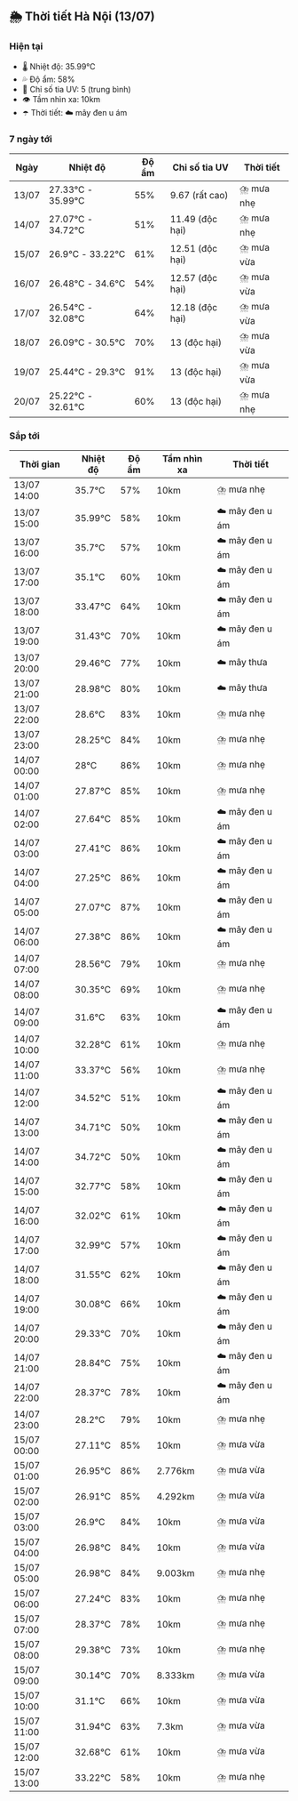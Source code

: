 ## 🌦️ Thời tiết Hà Nội (13/07)

### Hiện tại

- 🌡️ Nhiệt độ: 35.99℃
- 💦 Độ ẩm: 58%
- 🌟 Chỉ số tia UV: 5 (trung bình)
- 👁️ Tầm nhìn xa: 10km
- ☂️ Thời tiết: ☁️ mây đen u ám

### 7 ngày tới

| Ngày | Nhiệt độ | Độ ẩm | Chỉ số tia UV | Thời tiết |
| --- | --- | --- | --- | --- |
| 13/07 | 27.33℃ - 35.99℃ | 55% | 9.67 (rất cao) | ⛈️ mưa nhẹ |
| 14/07 | 27.07℃ - 34.72℃ | 51% | 11.49 (độc hại) | ⛈️ mưa nhẹ |
| 15/07 | 26.9℃ - 33.22℃ | 61% | 12.51 (độc hại) | ⛈️ mưa vừa |
| 16/07 | 26.48℃ - 34.6℃ | 54% | 12.57 (độc hại) | ⛈️ mưa vừa |
| 17/07 | 26.54℃ - 32.08℃ | 64% | 12.18 (độc hại) | ⛈️ mưa vừa |
| 18/07 | 26.09℃ - 30.5℃ | 70% | 13 (độc hại) | ⛈️ mưa vừa |
| 19/07 | 25.44℃ - 29.3℃ | 91% | 13 (độc hại) | ⛈️ mưa vừa |
| 20/07 | 25.22℃ - 32.61℃ | 60% | 13 (độc hại) | ⛈️ mưa nhẹ |

### Sắp tới

| Thời gian | Nhiệt độ | Độ ẩm | Tầm nhìn xa | Thời tiết |
| --- | --- | --- | --- | --- |
| 13/07 14:00 | 35.7℃ | 57% | 10km | ⛈️ mưa nhẹ |
| 13/07 15:00 | 35.99℃ | 58% | 10km | ☁️ mây đen u ám |
| 13/07 16:00 | 35.7℃ | 57% | 10km | ☁️ mây đen u ám |
| 13/07 17:00 | 35.1℃ | 60% | 10km | ☁️ mây đen u ám |
| 13/07 18:00 | 33.47℃ | 64% | 10km | ☁️ mây đen u ám |
| 13/07 19:00 | 31.43℃ | 70% | 10km | ☁️ mây đen u ám |
| 13/07 20:00 | 29.46℃ | 77% | 10km | ☁️ mây thưa |
| 13/07 21:00 | 28.98℃ | 80% | 10km | ☁️ mây thưa |
| 13/07 22:00 | 28.6℃ | 83% | 10km | ⛈️ mưa nhẹ |
| 13/07 23:00 | 28.25℃ | 84% | 10km | ⛈️ mưa nhẹ |
| 14/07 00:00 | 28℃ | 86% | 10km | ⛈️ mưa nhẹ |
| 14/07 01:00 | 27.87℃ | 85% | 10km | ⛈️ mưa nhẹ |
| 14/07 02:00 | 27.64℃ | 85% | 10km | ☁️ mây đen u ám |
| 14/07 03:00 | 27.41℃ | 86% | 10km | ☁️ mây đen u ám |
| 14/07 04:00 | 27.25℃ | 86% | 10km | ☁️ mây đen u ám |
| 14/07 05:00 | 27.07℃ | 87% | 10km | ☁️ mây đen u ám |
| 14/07 06:00 | 27.38℃ | 86% | 10km | ☁️ mây đen u ám |
| 14/07 07:00 | 28.56℃ | 79% | 10km | ⛈️ mưa nhẹ |
| 14/07 08:00 | 30.35℃ | 69% | 10km | ⛈️ mưa nhẹ |
| 14/07 09:00 | 31.6℃ | 63% | 10km | ☁️ mây đen u ám |
| 14/07 10:00 | 32.28℃ | 61% | 10km | ⛈️ mưa nhẹ |
| 14/07 11:00 | 33.37℃ | 56% | 10km | ⛈️ mưa nhẹ |
| 14/07 12:00 | 34.52℃ | 51% | 10km | ☁️ mây đen u ám |
| 14/07 13:00 | 34.71℃ | 50% | 10km | ☁️ mây đen u ám |
| 14/07 14:00 | 34.72℃ | 50% | 10km | ☁️ mây đen u ám |
| 14/07 15:00 | 32.77℃ | 58% | 10km | ☁️ mây đen u ám |
| 14/07 16:00 | 32.02℃ | 61% | 10km | ☁️ mây đen u ám |
| 14/07 17:00 | 32.99℃ | 57% | 10km | ☁️ mây đen u ám |
| 14/07 18:00 | 31.55℃ | 62% | 10km | ☁️ mây đen u ám |
| 14/07 19:00 | 30.08℃ | 66% | 10km | ☁️ mây đen u ám |
| 14/07 20:00 | 29.33℃ | 70% | 10km | ☁️ mây đen u ám |
| 14/07 21:00 | 28.84℃ | 75% | 10km | ☁️ mây đen u ám |
| 14/07 22:00 | 28.37℃ | 78% | 10km | ☁️ mây đen u ám |
| 14/07 23:00 | 28.2℃ | 79% | 10km | ⛈️ mưa nhẹ |
| 15/07 00:00 | 27.11℃ | 85% | 10km | ⛈️ mưa vừa |
| 15/07 01:00 | 26.95℃ | 86% | 2.776km | ⛈️ mưa vừa |
| 15/07 02:00 | 26.91℃ | 85% | 4.292km | ⛈️ mưa vừa |
| 15/07 03:00 | 26.9℃ | 84% | 10km | ⛈️ mưa vừa |
| 15/07 04:00 | 26.98℃ | 84% | 10km | ⛈️ mưa vừa |
| 15/07 05:00 | 26.98℃ | 84% | 9.003km | ⛈️ mưa nhẹ |
| 15/07 06:00 | 27.24℃ | 83% | 10km | ⛈️ mưa nhẹ |
| 15/07 07:00 | 28.37℃ | 78% | 10km | ⛈️ mưa nhẹ |
| 15/07 08:00 | 29.38℃ | 73% | 10km | ⛈️ mưa nhẹ |
| 15/07 09:00 | 30.14℃ | 70% | 8.333km | ⛈️ mưa vừa |
| 15/07 10:00 | 31.1℃ | 66% | 10km | ⛈️ mưa vừa |
| 15/07 11:00 | 31.94℃ | 63% | 7.3km | ⛈️ mưa vừa |
| 15/07 12:00 | 32.68℃ | 61% | 10km | ⛈️ mưa vừa |
| 15/07 13:00 | 33.22℃ | 58% | 10km | ⛈️ mưa nhẹ |
